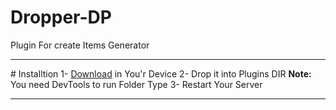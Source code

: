 # Dropper-DP
Plugin For create Items Generator
<hr>
# Installtion
1- <a href="poggit.pmmp.io/ci/Ky75/Dropper-DP">Download</a> in You'r Device
2- Drop it into Plugins DIR <Phar/Folder> <b>Note: </b>You need DevTools to run Folder Type
3- Restart Your Server
<hr>
